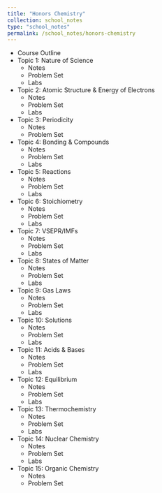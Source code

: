 ```yaml
---
title: "Honors Chemistry"
collection: school_notes
type: "school_notes"
permalink: /school_notes/honors-chemistry
---
```


* Course Outline
* Topic 1: Nature of Science
  * Notes
  * Problem Set
  * Labs
* Topic 2: Atomic Structure & Energy of Electrons
  * Notes
  * Problem Set
  * Labs
* Topic 3: Periodicity
  * Notes
  * Problem Set
* Topic 4: Bonding & Compounds
  * Notes
  * Problem Set
  * Labs
* Topic 5: Reactions
  * Notes
  * Problem Set
  * Labs
* Topic 6: Stoichiometry
  * Notes
  * Problem Set
  * Labs
* Topic 7: VSEPR/IMFs
  * Notes
  * Problem Set
  * Labs
* Topic 8: States of Matter
  * Notes
  * Problem Set
  * Labs
* Topic 9: Gas Laws
  * Notes
  * Problem Set
  * Labs
* Topic 10: Solutions
  * Notes
  * Problem Set
  * Labs
* Topic 11: Acids & Bases
  * Notes
  * Problem Set
  * Labs
* Topic 12: Equilibrium
  * Notes
  * Problem Set
  * Labs
* Topic 13: Thermochemistry
  * Notes
  * Problem Set
  * Labs
* Topic 14: Nuclear Chemistry
  * Notes
  * Problem Set
  * Labs
* Topic 15: Organic Chemistry
  * Notes
  * Problem Set